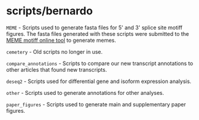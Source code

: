 # scripts/bernardo

`MEME` - Scripts used to generate fasta files for 5' and 3' splice site motiff figures. The fasta files generated with these scripts were submitted to the [MEME motiff online tool](https://meme-suite.org/meme/tools/meme) to generate memes.

`cemetery` - Old scripts no longer in use.

`compare_annotations` - Scripts to compare our new transcript annotations to other articles that found new transcripts.

`deseq2` - Scripts used for differential gene and isoform expression analysis.

`other` - Scripts used to generate annotations for other analyses.

`paper_figures` - Scripts used to generate main and supplementary paper figures.
